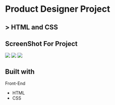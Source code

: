 # Product Designer Project

## > HTML and CSS

## ScreenShot For Project
<img src='C:\Users\Omar Tubeileh\Downloads\screencapture-127-0-0-1-5500-index-html-2023-08-13-15_35_02.png'/> 
<img src='C:\Users\Omar Tubeileh\Downloads\screencapture-127-0-0-1-5500-work-html-2023-08-13-15_35_32.png'/> 
<img src='C:\Users\Omar Tubeileh\Downloads\screencapture-127-0-0-1-5500-contact-html-2023-08-13-15_35_55.png'/> 

## Built with
Front-End
<ul>
<li>HTML</li>
  <li>CSS</li>
</ul>

